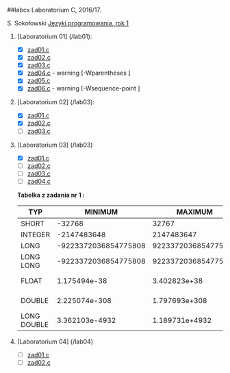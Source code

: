 ##labcx
Laboratorium C, 2016/17.

S. Sokołowski
[Języki programowania, rok 1](https://inf.ug.edu.pl/~stefan/Dydaktyka/JezProg/)

1. [Laboratorium 01]  (/lab01):

 	* [x] [zad01.c](lab01/zad01.c)
	* [x] [zad02.c](lab01/zad02.c)
	* [x] [zad03.c](lab01/zad03.c)
	* [x] [zad04.c](lab01/zad04.c) - warning [-Wparentheses ]
	* [x] [zad05.c](lab01/zad05.c)
	* [x] [zad06.c](lab01/zad06.c) - warning [-Wsequence-point ]

2. [Laboratorium 02]  (/lab03):

   	* [x] [zad01.c](lab02/zad01.c)
  	* [x] [zad02.c](lab02/zad02.c)
  	* [ ] [zad03.c](lab02/zad03.c)

3. [Laboratorium 03] (/lab03)
	* [x] [zad01.c](lab03/zad01.c)
	* [ ] [zad02.c](lab03/zad02.c)
	* [ ] [zad03.c](lab03/zad03.c)
	* [ ] [zad04.c](lab03/zad04.c)

	**Tabelka z zadania nr 1 :**

	|    TYP      |       MINIMUM       |       MAXIMUM       |      ZIARNO     |      PRECYZJA    |      WE/WY     |
	|-------------|---------------------|---------------------|-----------------|------------------|----------------|
	|SHORT        |               -32768|                32767|                 |                  |       %i       |
	|INTEGER      |          -2147483648|           2147483647|                 |                  |       %i       |
	|LONG         | -9223372036854775808|  9223372036854775807|                 |                  |       %li      |
	|LONG LONG    | -9223372036854775808|  9223372036854775807|                 |                  |       %lli     |
	|FLOAT        |         1.175494e-38|         3.402823e+38|     1.192093e-07|                 6|   %f lub %e    |
	|DOUBLE       |        2.225074e-308|        1.797693e+308|     2.220446e-16|                15|  %lf lub %le   |
	|LONG DOUBLE  |       3.362103e-4932|       1.189731e+4932|     1.084202e-19|                18|   %Lf lub %Le  |

 
4. [Laboratorium 04] (/lab04)
  	* [ ] [zad01.c](lab04/zad01.c)
  	* [ ] [zad02.c](lab04/zad02.c)
